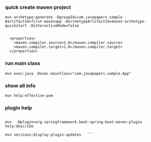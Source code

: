 ### quick create maven project 
```
mvn archetype:generate -DgroupId=com.javapapers.sample -DartifactId=first-mavenapp -DarchetypeArtifactId=maven-archetype-quickstart -DinteractiveMode=false


  <properties>
    <maven.compiler.source>1.8</maven.compiler.source>
    <maven.compiler.target>1.8</maven.compiler.target>
  </properties>
 ```
 
###  run main class 
``` mvn exec:java -Dexec.mainClass="com.javapapers.sample.App"  ```


### show all info 
```mvn help:effective-pom```

### plugin help

```mvn -Dplugin=<groupId>:<artifactId> help:describe

mvn  -Dplugin=org.springframework.boot:spring-boot-maven-plugin   help:describe 

mvn versions:display-plugin-updates   ```

